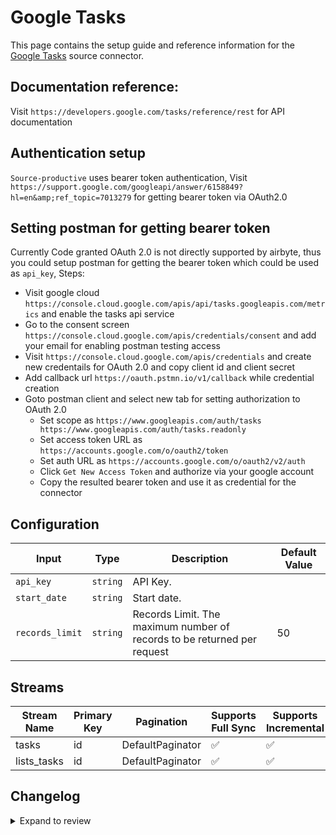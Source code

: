 # Google Tasks
This page contains the setup guide and reference information for the [Google Tasks](https://tasksboard.com/app) source connector.

## Documentation reference:
Visit `https://developers.google.com/tasks/reference/rest` for API documentation

## Authentication setup
`Source-productive` uses bearer token authentication,
Visit `https://support.google.com/googleapi/answer/6158849?hl=en&amp;ref_topic=7013279` for getting bearer token via OAuth2.0

## Setting postman for getting bearer token
Currently Code granted OAuth 2.0 is not directly supported by airbyte, thus you could setup postman for getting the bearer token which could be used as `api_key`,
Steps:
- Visit google cloud `https://console.cloud.google.com/apis/api/tasks.googleapis.com/metrics` and enable the tasks api service
- Go to the consent screen `https://console.cloud.google.com/apis/credentials/consent` and add your email for enabling postman testing access
- Visit `https://console.cloud.google.com/apis/credentials` and create new credentails for OAuth 2.0 and copy client id and client secret 
- Add callback url `https://oauth.pstmn.io/v1/callback` while credential creation
- Goto postman client and select new tab for setting authorization to OAuth 2.0
  - Set scope as `https://www.googleapis.com/auth/tasks https://www.googleapis.com/auth/tasks.readonly`
  - Set access token URL as `https://accounts.google.com/o/oauth2/token`
  - Set auth URL as `https://accounts.google.com/o/oauth2/v2/auth`
  - Click `Get New Access Token` and authorize via your google account
  - Copy the resulted bearer token and use it as credential for the connector

## Configuration

| Input | Type | Description | Default Value |
|-------|------|-------------|---------------|
| `api_key` | `string` | API Key.  |  |
| `start_date` | `string` | Start date.  |  |
| `records_limit` | `string` | Records Limit. The maximum number of records to be returned per request | 50 |

## Streams
| Stream Name | Primary Key | Pagination | Supports Full Sync | Supports Incremental |
|-------------|-------------|------------|---------------------|----------------------|
| tasks | id | DefaultPaginator | ✅ |  ✅  |
| lists_tasks | id | DefaultPaginator | ✅ |  ✅  |

## Changelog

<details>
  <summary>Expand to review</summary>

| Version | Date | Pull Request | Subject |
| ------------------ | ------------ | --- | ---------------- |
| 0.0.39 | 2025-10-14 | [67878](https://github.com/airbytehq/airbyte/pull/67878) | Update dependencies |
| 0.0.38 | 2025-10-07 | [67397](https://github.com/airbytehq/airbyte/pull/67397) | Update dependencies |
| 0.0.37 | 2025-09-30 | [66403](https://github.com/airbytehq/airbyte/pull/66403) | Update dependencies |
| 0.0.36 | 2025-09-09 | [65901](https://github.com/airbytehq/airbyte/pull/65901) | Update dependencies |
| 0.0.35 | 2025-08-23 | [65308](https://github.com/airbytehq/airbyte/pull/65308) | Update dependencies |
| 0.0.34 | 2025-08-09 | [64634](https://github.com/airbytehq/airbyte/pull/64634) | Update dependencies |
| 0.0.33 | 2025-08-02 | [64184](https://github.com/airbytehq/airbyte/pull/64184) | Update dependencies |
| 0.0.32 | 2025-07-26 | [63874](https://github.com/airbytehq/airbyte/pull/63874) | Update dependencies |
| 0.0.31 | 2025-07-19 | [63502](https://github.com/airbytehq/airbyte/pull/63502) | Update dependencies |
| 0.0.30 | 2025-07-12 | [63099](https://github.com/airbytehq/airbyte/pull/63099) | Update dependencies |
| 0.0.29 | 2025-07-05 | [62639](https://github.com/airbytehq/airbyte/pull/62639) | Update dependencies |
| 0.0.28 | 2025-06-21 | [61840](https://github.com/airbytehq/airbyte/pull/61840) | Update dependencies |
| 0.0.27 | 2025-06-14 | [60652](https://github.com/airbytehq/airbyte/pull/60652) | Update dependencies |
| 0.0.26 | 2025-05-10 | [59815](https://github.com/airbytehq/airbyte/pull/59815) | Update dependencies |
| 0.0.25 | 2025-05-03 | [59281](https://github.com/airbytehq/airbyte/pull/59281) | Update dependencies |
| 0.0.24 | 2025-04-26 | [58757](https://github.com/airbytehq/airbyte/pull/58757) | Update dependencies |
| 0.0.23 | 2025-04-19 | [58209](https://github.com/airbytehq/airbyte/pull/58209) | Update dependencies |
| 0.0.22 | 2025-04-12 | [57747](https://github.com/airbytehq/airbyte/pull/57747) | Update dependencies |
| 0.0.21 | 2025-04-05 | [57032](https://github.com/airbytehq/airbyte/pull/57032) | Update dependencies |
| 0.0.20 | 2025-03-29 | [56682](https://github.com/airbytehq/airbyte/pull/56682) | Update dependencies |
| 0.0.19 | 2025-03-22 | [56038](https://github.com/airbytehq/airbyte/pull/56038) | Update dependencies |
| 0.0.18 | 2025-03-08 | [55482](https://github.com/airbytehq/airbyte/pull/55482) | Update dependencies |
| 0.0.17 | 2025-03-01 | [54781](https://github.com/airbytehq/airbyte/pull/54781) | Update dependencies |
| 0.0.16 | 2025-02-22 | [54296](https://github.com/airbytehq/airbyte/pull/54296) | Update dependencies |
| 0.0.15 | 2025-02-15 | [53794](https://github.com/airbytehq/airbyte/pull/53794) | Update dependencies |
| 0.0.14 | 2025-02-08 | [53310](https://github.com/airbytehq/airbyte/pull/53310) | Update dependencies |
| 0.0.13 | 2025-02-01 | [52863](https://github.com/airbytehq/airbyte/pull/52863) | Update dependencies |
| 0.0.12 | 2025-01-25 | [52372](https://github.com/airbytehq/airbyte/pull/52372) | Update dependencies |
| 0.0.11 | 2025-01-18 | [51805](https://github.com/airbytehq/airbyte/pull/51805) | Update dependencies |
| 0.0.10 | 2025-01-11 | [51191](https://github.com/airbytehq/airbyte/pull/51191) | Update dependencies |
| 0.0.9 | 2024-12-28 | [50647](https://github.com/airbytehq/airbyte/pull/50647) | Update dependencies |
| 0.0.8 | 2024-12-21 | [50091](https://github.com/airbytehq/airbyte/pull/50091) | Update dependencies |
| 0.0.7 | 2024-12-14 | [49594](https://github.com/airbytehq/airbyte/pull/49594) | Update dependencies |
| 0.0.6 | 2024-12-12 | [49223](https://github.com/airbytehq/airbyte/pull/49223) | Update dependencies |
| 0.0.5 | 2024-12-11 | [48949](https://github.com/airbytehq/airbyte/pull/48949) | Starting with this version, the Docker image is now rootless. Please note that this and future versions will not be compatible with Airbyte versions earlier than 0.64 |
| 0.0.4 | 2024-11-05 | [48366](https://github.com/airbytehq/airbyte/pull/48366) | Revert to source-declarative-manifest v5.17.0 |
| 0.0.3 | 2024-11-05 | [47770](https://github.com/airbytehq/airbyte/pull/47770) | Update dependencies |
| 0.0.2 | 2024-10-28 | [47550](https://github.com/airbytehq/airbyte/pull/47550) | Update dependencies |
| 0.0.1 | 2024-09-12 | [45427](https://github.com/airbytehq/airbyte/pull/45427) | Initial release by [@btkcodedev](https://github.com/btkcodedev) via Connector Builder |

</details>
